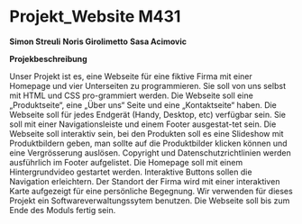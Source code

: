 # Projekt_Website M431

**Simon Streuli** **Noris Girolimetto** **Sasa Acimovic**

**Projekbeschreibung**

Unser Projekt ist es, eine Webseite für eine fiktive Firma mit einer Homepage und vier Unterseiten zu programmieren. Sie soll von uns selbst mit HTML und CSS pro-grammiert werden. Die Webseite soll eine „Produktseite“, eine „Über uns“ Seite und eine „Kontaktseite“ haben. Die Webseite soll für jedes Endgerät (Handy, Desktop, etc) verfügbar sein. Sie soll mit einer Navigationsleiste und einem Footer ausgestat-tet sein. Die Webseite soll interaktiv sein, bei den Produkten soll es eine Slideshow mit Produktbildern geben, man sollte auf die Produktbilder klicken können und eine Vergrösserung auslösen. Copyright und Datenschutzrichtlinien werden ausführlich im Footer aufgelistet. Die Homepage soll mit einem Hintergrundvideo gestartet werden. Interaktive Buttons sollen die Navigation erleichtern. Der Standort der Firma wird mit einer interaktiven Karte aufgezeigt für eine persönliche Begegnung. Wir verwenden für dieses Projekt ein Softwareverwaltungssytem benutzen. Die Webseite soll bis zum Ende des Moduls fertig sein.
 
